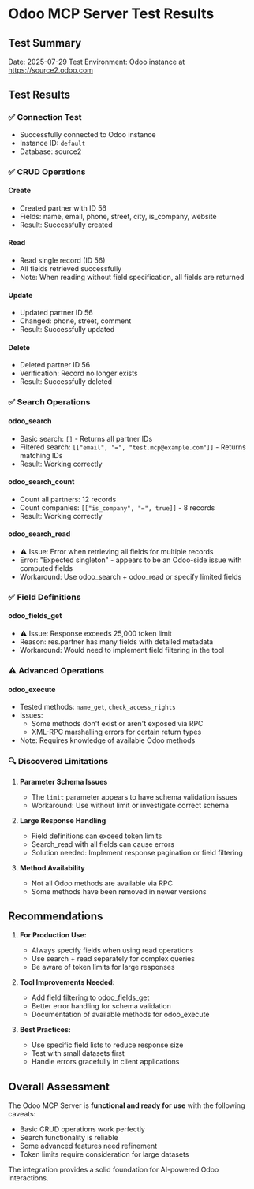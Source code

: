 # Odoo MCP Server Test Results

## Test Summary

Date: 2025-07-29
Test Environment: Odoo instance at https://source2.odoo.com

## Test Results

### ✅ Connection Test
- Successfully connected to Odoo instance
- Instance ID: `default`
- Database: source2

### ✅ CRUD Operations

#### Create
- Created partner with ID 56
- Fields: name, email, phone, street, city, is_company, website
- Result: Successfully created

#### Read
- Read single record (ID 56)
- All fields retrieved successfully
- Note: When reading without field specification, all fields are returned

#### Update
- Updated partner ID 56
- Changed: phone, street, comment
- Result: Successfully updated

#### Delete
- Deleted partner ID 56
- Verification: Record no longer exists
- Result: Successfully deleted

### ✅ Search Operations

#### odoo_search
- Basic search: `[]` - Returns all partner IDs
- Filtered search: `[["email", "=", "test.mcp@example.com"]]` - Returns matching IDs
- Result: Working correctly

#### odoo_search_count
- Count all partners: 12 records
- Count companies: `[["is_company", "=", true]]` - 8 records
- Result: Working correctly

#### odoo_search_read
- ⚠️ Issue: Error when retrieving all fields for multiple records
- Error: "Expected singleton" - appears to be an Odoo-side issue with computed fields
- Workaround: Use odoo_search + odoo_read or specify limited fields

### ✅ Field Definitions

#### odoo_fields_get
- ⚠️ Issue: Response exceeds 25,000 token limit
- Reason: res.partner has many fields with detailed metadata
- Workaround: Would need to implement field filtering in the tool

### ⚠️ Advanced Operations

#### odoo_execute
- Tested methods: `name_get`, `check_access_rights`
- Issues:
  - Some methods don't exist or aren't exposed via RPC
  - XML-RPC marshalling errors for certain return types
- Note: Requires knowledge of available Odoo methods

### 🔍 Discovered Limitations

1. **Parameter Schema Issues**
   - The `limit` parameter appears to have schema validation issues
   - Workaround: Use without limit or investigate correct schema

2. **Large Response Handling**
   - Field definitions can exceed token limits
   - Search_read with all fields can cause errors
   - Solution needed: Implement response pagination or field filtering

3. **Method Availability**
   - Not all Odoo methods are available via RPC
   - Some methods have been removed in newer versions

## Recommendations

1. **For Production Use:**
   - Always specify fields when using read operations
   - Use search + read separately for complex queries
   - Be aware of token limits for large responses

2. **Tool Improvements Needed:**
   - Add field filtering to odoo_fields_get
   - Better error handling for schema validation
   - Documentation of available methods for odoo_execute

3. **Best Practices:**
   - Use specific field lists to reduce response size
   - Test with small datasets first
   - Handle errors gracefully in client applications

## Overall Assessment

The Odoo MCP Server is **functional and ready for use** with the following caveats:
- Basic CRUD operations work perfectly
- Search functionality is reliable
- Some advanced features need refinement
- Token limits require consideration for large datasets

The integration provides a solid foundation for AI-powered Odoo interactions.
